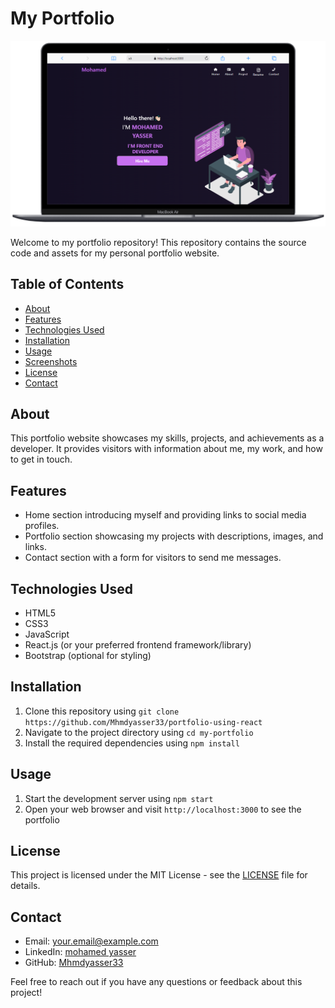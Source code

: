 # My Portfolio
 ![Uploading Screenshot (158).png…](https://github.com/Mhmdyasser33/portfolio-using-react/blob/master/src/images/Screenshot%20(158).png)

Welcome to my portfolio repository! This repository contains the source code and assets for my personal portfolio website.

## Table of Contents
- [About](#about)
- [Features](#features)
- [Technologies Used](#technologies-used)
- [Installation](#installation)
- [Usage](#usage)
- [Screenshots](#screenshots)
- [License](#license)
- [Contact](#contact)

## About
This portfolio website showcases my skills, projects, and achievements as a developer. It provides visitors with information about me, my work, and how to get in touch.

## Features
- Home section introducing myself and providing links to social media profiles.
- Portfolio section showcasing my projects with descriptions, images, and links.
- Contact section with a form for visitors to send me messages.

## Technologies Used
- HTML5
- CSS3
- JavaScript
- React.js (or your preferred frontend framework/library)
- Bootstrap (optional for styling)

## Installation
1. Clone this repository using `git clone https://github.com/Mhmdyasser33/portfolio-using-react`
2. Navigate to the project directory using `cd my-portfolio`
3. Install the required dependencies using `npm install`

## Usage
1. Start the development server using `npm start`
2. Open your web browser and visit `http://localhost:3000` to see the portfolio


## License
This project is licensed under the MIT License - see the [LICENSE](/LICENSE) file for details.

## Contact
- Email: your.email@example.com
- LinkedIn: [mohamed yasser](https://www.linkedin.com/in/mohamed-yasser-31872821b/)
- GitHub: [Mhmdyasser33](https://github.com/Mhmdyasser33)

Feel free to reach out if you have any questions or feedback about this project!

